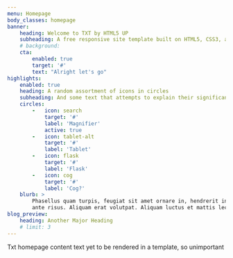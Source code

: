 ```yaml
---
menu: Homepage
body_classes: homepage
banner:
    heading: Welcome to TXT by HTML5 UP
    subheading: A free responsive site template built on HTML5, CSS3, and some other stuff
    # background: 
    cta:
        enabled: true
        target: '#'
        text: "Alright let's go"
highlights:
    enabled: true
    heading: A random assortment of icons in circles
    subheading: And some text that attempts to explain their significance
    circles:
        -   icon: search
            target: '#'
            label: 'Magnifier'
            active: true
        -   icon: tablet-alt
            target: '#'
            label: 'Tablet'
        -   icon: flask
            target: '#'
            label: 'Flask'
        -   icon: cog
            target: '#'
            label: 'Cog?'
    blurb: >
        Phasellus quam turpis, feugiat sit amet ornare in, hendrerit in lectus. Praesent semper mod quis eget mi. Etiam eu<br />
        ante risus. Aliquam erat volutpat. Aliquam luctus et mattis lectus amet pulvinar. Nam nec turpis consequat.
blog_preview:
    heading: Another Major Heading
    # limit: 3
---
```

Txt homepage content text yet to be rendered in a template, so unimportant

